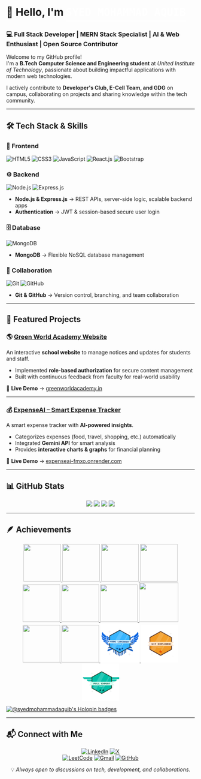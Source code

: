 # 👋 Hello, I'm <span style="color: #FFFFFF; font-family: 'Fira Code', monospace; border-bottom: 3px solid #FFFFFF; display: inline-block; padding-bottom: 5px;">SYED MOHAMMAD AQUIB</span>

### 💻 Full Stack Developer | MERN Stack Specialist | AI & Web Enthusiast | Open Source Contributor

Welcome to my GitHub profile!  
I'm a **B.Tech Computer Science and Engineering student** at *United Institute of Technology*, passionate about building impactful applications with modern web technologies.  

I actively contribute to **Developer's Club, E-Cell Team, and GDG** on campus, collaborating on projects and sharing knowledge within the tech community.  

---

## 🛠️ Tech Stack & Skills  

### 🚀 Frontend
![HTML5](https://img.shields.io/badge/HTML5-E34F26?style=for-the-badge&logo=html5&logoColor=white)
![CSS3](https://img.shields.io/badge/CSS3-1572B6?style=for-the-badge&logo=css3&logoColor=white)
![JavaScript](https://img.shields.io/badge/JavaScript-F7DF1E?style=for-the-badge&logo=javascript&logoColor=black)
![React.js](https://img.shields.io/badge/React-61DAFB?style=for-the-badge&logo=react&logoColor=black)
![Bootstrap](https://img.shields.io/badge/Bootstrap-563D7C?style=for-the-badge&logo=bootstrap&logoColor=white)

### ⚙️ Backend
![Node.js](https://img.shields.io/badge/Node.js-339933?style=for-the-badge&logo=nodedotjs&logoColor=white)
![Express.js](https://img.shields.io/badge/Express.js-404D59?style=for-the-badge&logo=express&logoColor=white)

- **Node.js & Express.js** → REST APIs, server-side logic, scalable backend apps  
- **Authentication** → JWT & session-based secure user login  

### 🗄️ Database
![MongoDB](https://img.shields.io/badge/MongoDB-4EA94B?style=for-the-badge&logo=mongodb&logoColor=white)  

- **MongoDB** → Flexible NoSQL database management  

### 🤝 Collaboration
![Git](https://img.shields.io/badge/Git-F05032?style=for-the-badge&logo=git&logoColor=white)
![GitHub](https://img.shields.io/badge/GitHub-181717?style=for-the-badge&logo=github&logoColor=white)

- **Git & GitHub** → Version control, branching, and team collaboration  

---

## 📂 Featured Projects  

### 🌎 [Green World Academy Website](https://greenworldacademy.in/)  
An interactive **school website** to manage notices and updates for students and staff.  
- Implemented **role-based authorization** for secure content management  
- Built with continuous feedback from faculty for real-world usability  

🔗 **Live Demo** → [greenworldacademy.in](https://greenworldacademy.in/)  

---

### 💰 [ExpenseAI – Smart Expense Tracker](https://expenseai-fmxo.onrender.com/)  
A smart expense tracker with **AI-powered insights**.  
- Categorizes expenses (food, travel, shopping, etc.) automatically  
- Integrated **Gemini API** for smart analysis  
- Provides **interactive charts & graphs** for financial planning  

🔗 **Live Demo** → [expenseai-fmxo.onrender.com](https://expenseai-fmxo.onrender.com/)  

---

## 📊 GitHub Stats  

<div align="center">

<img src="https://github-readme-stats.vercel.app/api?username=syedmohammadaquib&show_icons=true&theme=tokyonight&hide_border=true&rank_icon=github" height="170px" />  
<img src="https://streak-stats.demolab.com?user=syedmohammadaquib&theme=tokyonight&hide_border=true" height="170px" />  

<img src="https://github-readme-stats.vercel.app/api/top-langs/?username=syedmohammadaquib&layout=compact&theme=tokyonight&hide_border=true" height="170px" />  

<img src="https://github-profile-trophy.vercel.app/?username=syedmohammadaquib&theme=tokyonight&no-frame=true&row=1&column=6" />  

</div>  

---

## 🪶 Achievements  

<div style='display:flex; align-items:center; gap: 10px; flex-wrap: wrap;' align='center'>
  <a href="https://gssoc.girlscript.tech/leaderboard">
    <img src="https://raw.githubusercontent.com/GSSoC24/Hack-Web3Conf/refs/heads/main/assets/Hack-Web3Conf%202024%20Badge%20(2).png" width="100px" height="100px" />
    <img src="https://raw.githubusercontent.com/GSSoC24/Postman-Challenge/main/docs/assets/Postman%20White.png" width="100px" height="100px" />
    <img src="https://raw.githubusercontent.com/GSSoC24/Postman-Challenge/main/docs/assets/1.png" width="100px" height="100px" />
    <img src="https://raw.githubusercontent.com/GSSoC24/Postman-Challenge/main/docs/assets/2.png" width="100px" height="100px" />
    <img src="https://raw.githubusercontent.com/GSSoC24/Postman-Challenge/main/docs/assets/3.png" width="100px" height="100px" />
    <img src="https://raw.githubusercontent.com/GSSoC24/Postman-Challenge/main/docs/assets/4.png" width="100px" height="100px" />
    <img src="https://raw.githubusercontent.com/GSSoC24/Postman-Challenge/main/docs/assets/5.png" width="100px" height="100px" />
    <img src="https://raw.githubusercontent.com/GSSoC24/Postman-Challenge/main/docs/assets/6.png" width="105px" height="105px" />
    <img src="https://raw.githubusercontent.com/GSSoC24/Postman-Challenge/main/docs/assets/7.png" width="100px" height="100px" />
    <img src="https://raw.githubusercontent.com/GSSoC24/Postman-Challenge/main/docs/assets/8.png" width="100px" height="100px" />
    <img src="https://raw.githubusercontent.com/GSSoC24/Contributor/refs/heads/main/assets/Code%20Luminary.png" width="105px" height="105px" />
    <img src="https://raw.githubusercontent.com/GSSoC24/Contributor/refs/heads/main/assets/Git%20Explorer.png" width="100px" height="100px" />
    <img src="https://raw.githubusercontent.com/GSSoC24/Contributor/refs/heads/main/assets/Pull%20Expert.png" width="100px" height="100px" />
  </a>
  <a href="https://holopin.io/@syedmohammadaquib">
    <img src="https://holopin.me/syedmohammadaquib" alt="@syedmohammadaquib's Holopin badges" width="auto" height="100px">
  </a>
</div>

---

## 📬 Connect with Me  

<div align="center">
  
[![LinkedIn](https://img.shields.io/badge/LinkedIn-0A66C2?style=for-the-badge&logo=linkedin&logoColor=white)](https://www.linkedin.com/in/syedmohammadaquib) 
[![X](https://img.shields.io/badge/-000000?style=for-the-badge&logo=x&logoColor=white)](https://x.com/smaquib8055)  
[![LeetCode](https://img.shields.io/badge/LeetCode-FFA116?style=for-the-badge&logo=leetcode&logoColor=black)](https://leetcode.com/syedmohammadaquib)
[![Gmail](https://img.shields.io/badge/Gmail-D14836?style=for-the-badge&logo=gmail&logoColor=white)](mailto:smaquib8055@gmail.com)
[![GitHub](https://img.shields.io/badge/GitHub-181717?style=for-the-badge&logo=github&logoColor=white)](https://github.com/syedmohammadaquib)

💡 *Always open to discussions on tech, development, and collaborations.* </div>

